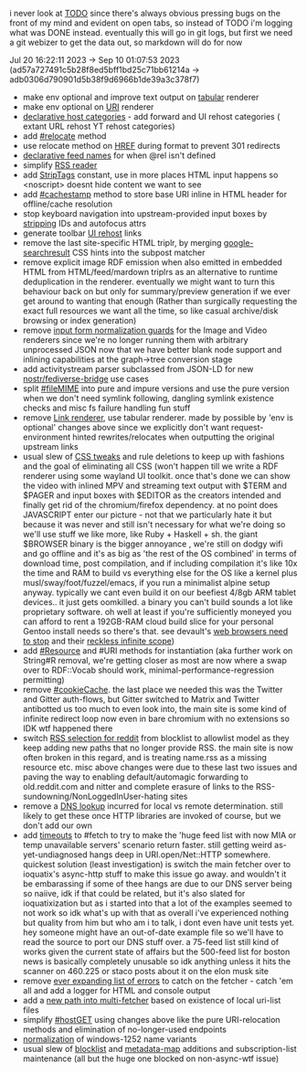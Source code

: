 i never look at [TODO](TODO.md) since there's always obvious pressing bugs on the front of my mind and evident on open tabs, so instead of TODO i'm logging what was DONE instead. eventually this will go in git logs, but first we need a git webizer to get the data out, so markdown will do for now

Jul 20 16:22:11 2023 -> Sep 10 01:07:53 2023 (ad57a727491c5b28f8ed5bff1bd25c71bb61214a -> adb0306d790901d5b38f9d6966b1de39a3c378f7)

- make env optional and improve text output on [tabular](https://gitlab.com/ix/webize/-/blob/13081569080381510456d73fb4983d92b6b7a71a/Formats/CSV.rb#L6) renderer
- make env optional on [URI](https://gitlab.com/ix/webize/-/blob/13081569080381510456d73fb4983d92b6b7a71a/Formats/HTML.rb#L560) renderer
- [declarative host categories](https://gitlab.com/ix/webize/-/blob/13081569080381510456d73fb4983d92b6b7a71a/Formats/Config.rb#L37) - add forward and UI rehost categories ( extant URL rehost YT rehost categories)
- add [#relocate](https://gitlab.com/ix/webize/-/blob/13081569080381510456d73fb4983d92b6b7a71a/Formats/URI.rb#L125) method
- use relocate method on [HREF](https://gitlab.com/ix/webize/-/blob/13081569080381510456d73fb4983d92b6b7a71a/Formats/HTML.rb#L91) during format to prevent 301 redirects
- [declarative feed names](https://gitlab.com/ix/webize/-/blob/13081569080381510456d73fb4983d92b6b7a71a/Formats/Feed.rb#L5) for when @rel isn't defined
- simplify [RSS reader](https://gitlab.com/ix/webize/-/blob/13081569080381510456d73fb4983d92b6b7a71a/Formats/Feed.rb#L52)
- add [StripTags](https://gitlab.com/ix/webize/-/blob/13081569080381510456d73fb4983d92b6b7a71a/Formats/HTML.rb#L19) constant, use in more places HTML input happens so \<noscript\> doesnt hide content we want to see
- add [#cachestamp](https://gitlab.com/ix/webize/-/blob/13081569080381510456d73fb4983d92b6b7a71a/Formats/HTML.rb#L21) method to store base URI inline in HTML header for offline/cache resolution
- stop keyboard navigation into upstream-provided input boxes by [stripping](https://gitlab.com/ix/webize/-/blob/13081569080381510456d73fb4983d92b6b7a71a/Formats/HTML.rb#L76) IDs and autofocus attrs
- generate toolbar [UI rehost](https://gitlab.com/ix/webize/-/blob/13081569080381510456d73fb4983d92b6b7a71a/Formats/HTML.rb#L291) links
- remove the last site-specific HTML triplr, by merging [google-searchresult](https://gitlab.com/ix/webize/-/blob/d9927c3251772ff66399fb2927bd4a7c605a5142/config/scripts/site.rb#L44) CSS hints into the subpost matcher
- remove explicit image RDF emission when also emitted in embedded HTML from HTML/feed/mardown triplrs as an alternative to runtime deduplication in the renderer. eventually we might want to turn this behaviour back on but only for summary/preview generation if we ever get around to wanting that enough (Rather than surgically requesting the exact full resources we want all the time, so like casual archive/disk browsing or index generation)
- remove [input form normalization guards](https://gitlab.com/ix/webize/-/blob/d9927c3251772ff66399fb2927bd4a7c605a5142/Formats/Image.rb#L60) for the Image and Video renderers since we're no longer running them with arbitrary unprocessed JSON now that we have better blank node support and inlining capabilities at the graph->tree conversion stage
- add activitystream parser subclassed from JSON-LD for new [nostr/fediverse-bridge](http://mw.logbook.am/image/mostr.png) use cases
- split [#fileMIME](https://gitlab.com/ix/webize/-/blob/main/Formats/MIME.rb#L20) into pure and impure versions and use the pure version when we don't need symlink following, dangling symlink existence checks and misc fs failure handling fun stuff
- remove [Link renderer](https://gitlab.com/ix/webize/-/blob/d9927c3251772ff66399fb2927bd4a7c605a5142/Formats/Message.rb#L174), use tabular renderer. made by possible by 'env is optional' changes above since we explicitly don't want request-environment hinted rewrites/relocates when outputting the original upstream links
- usual slew of [CSS tweaks](https://gitlab.com/ix/webize/-/blob/main/config/style/site.css?ref_type=heads) and rule deletions to keep up with fashions and the goal of eliminating all CSS (won't happen till we write a RDF renderer using some wayland UI toolkit. once that's done we can show the video with inlined MPV and streaming text output with $TERM and $PAGER and input boxes with $EDITOR as the creators intended and finally get rid of the chromium/firefox dependency. at no point does JAVASCRIPT enter our picture - not that we particularly hate it but because it was never and still isn't necessary for what we're doing so we'll use stuff we like more, like Ruby + Haskell + sh. the giant $BROWSER binary is the bigger annoyance , we're still on dodgy wifi and go offline and it's as big as 'the rest of the OS combined' in terms of download time, post compilation, and if including compilation it's like 10x the time and RAM to build vs everything else for the OS like a kernel plus musl/sway/foot/fuzzel/emacs, if you run a minimalist alpine setup anyway. typically we cant even build it on our beefiest 4/8gb ARM tablet devices.. it just gets oomkilled. a binary you can't build sounds a lot like proprietary software. oh well at least if you're sufficiently moneyed you can afford to rent a 192GB-RAM cloud build slice for your personal Gentoo install needs so there's that. see devault's [web browsers need to stop](https://drewdevault.com/2020/08/13/Web-browsers-need-to-stop.html) and their [reckless infinite scope](https://drewdevault.com/2020/03/18/Reckless-limitless-scope))
- add [#Resource](https://gitlab.com/ix/webize/-/blob/main/Formats/URI.rb?ref_type=heads#L111) and #URI methods for instantiation (aka further work on String#R removal, we're getting closer as most are now where a swap over to RDF::Vocab should work, minimal-performance-regression permitting)
- remove [#cookieCache](https://gitlab.com/ix/webize/-/blob/d9927c3251772ff66399fb2927bd4a7c605a5142/Protocols/HTTP.rb#L150). the last place we needed this was the Twitter and Gitter auth-flows, but Gitter switched to Matrix and Twitter antibotted us too much to even look into, the main site is some kind of infinite redirect loop now even in bare chromium with no extensions so IDK wtf happened there
- switch [RSS selection for reddit](https://gitlab.com/ix/webize/-/blob/13081569080381510456d73fb4983d92b6b7a71a/Protocols/HTTP.rb#L200) from blocklist to allowlist model as they keep adding new paths that no longer provide RSS. the main site is now often broken in this regard, and is treating name.rss as a missing resource etc. misc above changes were due to these last two issues and paving the way to enabling default/automagic forwarding to old.reddit.com and nitter and complete erasure of links to the RSS-sundowning/NonLoggedInUser-hating sites
- remove a [DNS lookup](https://gitlab.com/ix/webize/-/blob/d9927c3251772ff66399fb2927bd4a7c605a5142/Protocols/HTTP.rb#L266) incurred for local vs remote determination. still likely to get these once HTTP libraries are invoked of course, but we don't add our own
- add [timeouts](https://gitlab.com/ix/webize/-/blob/13081569080381510456d73fb4983d92b6b7a71a/Protocols/HTTP.rb#L255) to #fetch to try to make the 'huge feed list with now MIA or temp unavailable servers' scenario return faster. still getting weird as-yet-undiagnosed hangs deep in URI.open/Net::HTTP somewhere. quickest solution (least investigation) is switch the main fetcher over to ioquatix's async-http stuff to make this issue go away. and wouldn't it be embarassing if some of thee hangs are due to our DNS server being so naiive, idk if that could be related, but it's also slated for ioquatixization but as i started into that a lot of the examples seemed to not work so idk what's up with that as overall i've experienced nothing but quality from him but who am i to talk, i dont even have unit tests yet. hey someone might have an out-of-date example file so we'll have to read the source to port our DNS stuff over. a 75-feed list still kind of works given the current state of affairs but the 500-feed list for boston news is basically completely unusable so idk anything unless it hits the scanner on 460.225 or staco posts about it on the elon musk site
- remove [ever expanding list of errors](https://gitlab.com/ix/webize/-/blob/d9927c3251772ff66399fb2927bd4a7c605a5142/Protocols/HTTP.rb#L417) to catch on the fetcher - catch 'em all and add a logger for HTML and console output
- add a [new path into multi-fetcher](https://gitlab.com/ix/webize/-/blob/13081569080381510456d73fb4983d92b6b7a71a/Protocols/HTTP.rb#L446) based on existence of local uri-list files
- simplify [#hostGET](https://gitlab.com/ix/webize/-/blob/13081569080381510456d73fb4983d92b6b7a71a/Protocols/HTTP.rb#L505) using changes above like the pure URI-relocation methods and elimination of no-longer-used endpoints
- [normalization](https://gitlab.com/ix/webize/-/blob/13081569080381510456d73fb4983d92b6b7a71a/Protocols/HTTP.rb#L542) of windows-1252 name variants
- usual slew of [blocklist](https://gitlab.com/ix/webize/-/tree/13081569080381510456d73fb4983d92b6b7a71a/config/blocklist) and [metadata-map](https://gitlab.com/ix/webize/-/tree/13081569080381510456d73fb4983d92b6b7a71a/config/metadata) additions and subscription-list maintenance (all but the huge one blocked on non-async-wtf issue)
